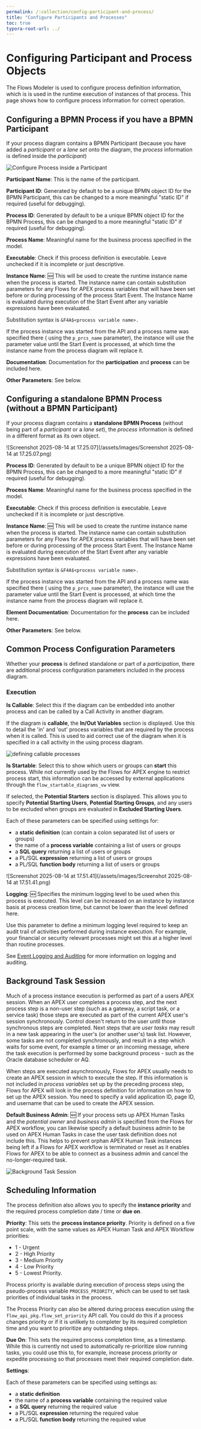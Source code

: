 ```yaml
---
permalink: /:collection/config-participant-and-process/
title: "Configure Participants and Processes"
toc: true
typora-root-url: ../
---
```


# Configuring Participant and Process Objects

The Flows Modeler is used to configure process definition information, which is is used in the runtime execution of instances of that process.   This page shows how to configure process information for correct operation.

## Configuring a BPMN Process if you have a BPMN Participant

If your process diagram contains a BPMN Participant (because you have added a *participant* or a *lane set* onto the diagram, the *process* information is defined inside the *participant*)

![Configure Process inside a Participant](/assets/images/config-process-in-participant.png)

**Participant Name**: This is the name of the participant.

**Participant ID**: Generated by default to be a unique BPMN object ID for the BPMN Participant, this can be changed to a more meaningful "static ID" if required (useful for debugging).

**Process ID**: Generated by default to be a unique BPMN object ID for the BPMN Process, this can be changed to a more meaningful "static ID" if required (useful for debugging).

**Process Name**: Meaningful name for the business process specified in the model.

**Executable**: Check if this process definition is executable.  Leave unchecked if it is incomplete or just descriptive.

**Instance Name**: 🆕 This will be used to create the runtime instance name when the process is started.  The instance name can contain substitution parameters for any Flows for APEX process variables that will have been set before or during processing of the process Start Event.  The Instance Name is evaluated during execution of the Start Event after any variable expressions have been evaluated.  

Substitution syntax is `&F4A$<process variable name>.` 

If the process instance was started from the API and a process name was specified there ( using the `p_prcs_name` parameter), the instance will use the parameter value until the Start Event is processed, at which time the instance name from the process diagram will replace it.

**Documentation**: Documentation for the **participation** and **process** can be included here.

**Other Parameters**:  See below.

## Configuring a standalone BPMN Process (without a BPMN Participant)

If your process diagram contains a **standalone BPMN Process** (without being part of a *participant* or a *lane set*), the *process* information is defined in a different format as its own object.

![Screenshot 2025-08-14 at 17.25.07](/assets/images/Screenshot 2025-08-14 at 17.25.07.png)

**Process ID**: Generated by default to be a unique BPMN object ID for the BPMN Process, this can be changed to a more meaningful "static ID" if required (useful for debugging).

**Process Name**: Meaningful name for the business process specified in the model.

**Executable**: Check if this process definition is executable.  Leave unchecked if it is incomplete or just descriptive.

**Instance Name**: 🆕 This will be used to create the runtime instance name when the process is started.  The instance name can contain substitution parameters for any Flows for APEX process variables that will have been set before or during processing of the process Start Event.  The Instance Name is evaluated during execution of the Start Event after any variable expressions have been evaluated.  

Substitution syntax is `&F4A$<process variable name>.` 

If the process instance was started from the API and a process name was specified there ( using the `p_prcs_name` parameter), the instance will use the parameter value until the Start Event is processed, at which time the instance name from the process diagram will replace it.

**Element Documentation**: Documentation for the **process** can be included here.

**Other Parameters**:  See below.

## Common Process Configuration Parameters

Whether your **process** is defined standalone or part of a *participation*, there are additional process configuration parameters included in the process diagram.

### Execution

**Is Callable**: Select this if the diagram can be embedded into another process and can be called by a Call Activity in another diagram.

If the diagram is **callable**, the **In/Out Variables** section is displayed.  Use this to detail the 'in' and 'out' process variables that are required by the process when it is called.  This is used to aid correct use of the diagram when it is specified in a call activity in the using process diagram.

![defining callable processes](/assets/images/process-config-callable.png)

**Is Startable**: Select this to show which users or groups can **start** this process.  While not currently used by the Flows for APEX engine to restrict process start, this information can be accessed by external applications through the `flow_startable_diagrams_vw` view.  

If selected, the **Potential Starters** section is displayed.  This allows you to specify **Potential Starting Users**, **Potential Starting Groups**, and any users to be excluded when groups are evaluated in **Excluded Starting Users**.  

Each of these parameters can be specified using settings for:

- a **static definition** (can contain a colon separated list of users or groups)
- the name of a **process variable** containing a list of users or groups
- a **SQL query** returning a list of users or groups
- a PL/SQL **expression** returning a list of users or groups
- a PL/SQL **function body** returning a list of users or groups

![Screenshot 2025-08-14 at 17.51.41](/assets/images/Screenshot 2025-08-14 at 17.51.41.png)

**Logging**: 🆕 Specifies the minimum logging level to be used when this process is executed.  This level can be increased on an instance by instance basis at process creation time, but cannot be lower than the level defined here.

Use this parameter to define a minimum logging level required to keep an audit trail of activities performed during instance execution.  For example, your financial or security relevant processes might set this at a higher level than routine processes. 

See [Event Logging and Auditing](/{{page.collection}}/event-logging-and-auditing/) for more information on logging and auditing.

## Background Task Session

Much of a process instance execution is performed as part of a users APEX session.  When an APEX user completes a process step, and the next process step is a non-user step (such as a gateway, a script task, or a service task) those steps are executed as part of the current APEX user's session synchronously.  Control doesn't return to the user until those synchronous steps are completed.  Next steps that are *user tasks* may result in a new task appearing in the user's (or another user's) task list.  However, some tasks are not completed synchronously, and result in a step which waits for some event, for example a timer or an incoming message, where the task execution is performed by some background process - such as the Oracle database scheduler or AQ.

When steps are executed asynchronously, Flows for APEX usually needs to create an APEX session in which to execute the step.  If this information is not included in *process variables* set up by the preceding process step, Flows for APEX will look in the process definition for information on how to set up the APEX session.  You need to specify a valid application ID, page ID, and username that can be used to create the APEX session.

**Default Business Admin**: 🆕 If your process sets up APEX Human Tasks and the *potential owner* and *business admin* is specified from the Flows for APEX workflow, you can likewise specify a default business admin to be used on APEX Human Tasks in case the user task definition does not include this.  This helps to prevent orphan APEX Human Task instances being left if a Flows for APEX workflow is terminated or reset as it enables Flows for APEX to be able to connect as a business admin and cancel the no-longer-required task.

![Background Task Session](/assets/images/process-config-background-session.png)

## Scheduling Information

The process definition also allows you to specify the **instance priority** and the required process completion date / time or **due on**.

**Priority**: This sets the **process instance priority**.  Priority is defined on a five point scale, with the same values as APEX Human Task and APEX Workflow priorities:

- 1 - Urgent
- 2 - High Priority
- 3 - Medium Priority
- 4 - Low Priority
- 5 - Lowest Priority.

Process priority is available during execution of process steps using the pseudo-process variable `PROCESS_PRIORITY`, which can be used to set task priorities of individual tasks in the process.

The Process Priority can also be altered during process execution using the `flow_api_pkg.flow_set_priority` API call.  You could do this if a process changes priority or if it is unlikely to completer by its required completion time and you want to prioritize any outstanding steps.

**Due On**: This sets the required process completion time, as a timestamp.  While this is currently not used to automatically re-prioritize slow running tasks, you could use this to, for example, increase process priority or expedite processing so that processes meet their required completion date.

**Settings**:

Each of these parameters can be specified using settings as:

- a **static definition**
- the name of a **process variable** containing the required value
- a **SQL query** returning the required value
- a PL/SQL **expression** returning the required value
- a PL/SQL **function body** returning the required value



